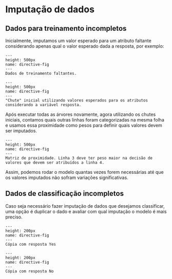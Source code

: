 # Imputação de dados

## Dados para treinamento incompletos

Inicialmente, imputamos um valor esperado para um atributo faltante considerando apenas qual o valor esperado dada a resposta, por exemplo:

```{figure} ./imagens/dados_incompletos_treinamento_antes.PNG
---
height: 500px
name: directive-fig
---
Dados de treinamento faltantes.
```

```{figure} ./imagens/dados_incompletos_treinamento_chute_inicial.PNG
---
height: 500px
name: directive-fig
---
"Chute" inicial utilizando valores esperados para os atributos considerando a variável resposta.
```

Após executar todas as árvores novamente, agora utilizando os chutes iniciais, contamos quais outras linhas foram categorizadas na mesma folha e usamos essa proximidade como pesos para definir quais valores devem ser imputados.

```{figure} ./imagens/matriz_de_proximidade_10_arvores.PNG
---
height: 500px
name: directive-fig
---
Matriz de proximidade. Linha 3 deve ter peso maior na decisão de valores que devem ser atribuídos a linha 4.
```

Assim, podemos rodar o modelo quantas vezes forem necessárias até que os valores imputados não sofram variações significativas.

## Dados de classificação incompletos

Caso seja necessário fazer imputação de dados que desejamos classificar, uma opção é duplicar o dado e avaliar com qual imputação o modelo é mais preciso.

```{figure} ./imagens/dados_incompletos_durante_classificação_copia1.PNG
---
height: 200px
name: directive-fig
---
Cópia com resposta Yes
```

```{figure} ./imagens/dados_incompletos_durante_classificação_copia2.PNG
---
height: 200px
name: directive-fig
---
Cópia com resposta No
```
